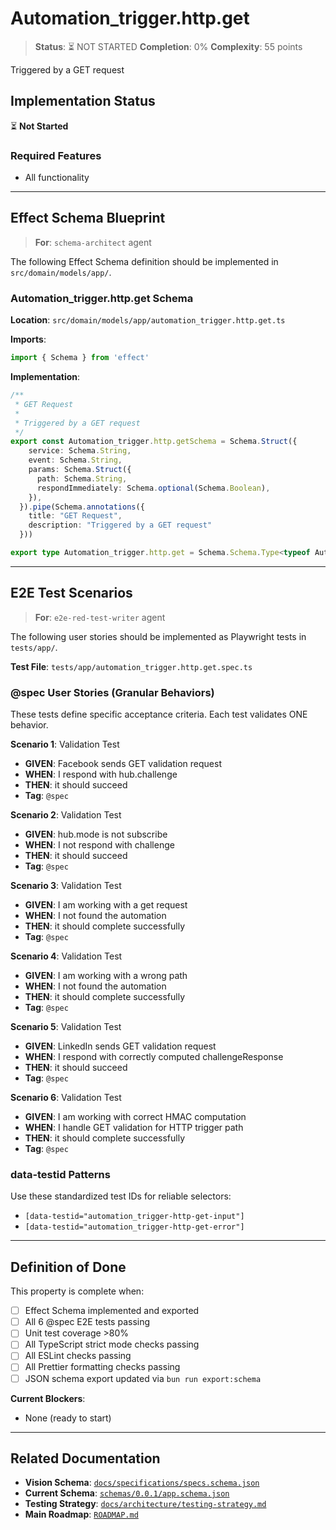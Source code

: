 # Automation_trigger.http.get

> **Status**: ⏳ NOT STARTED
> **Completion**: 0%
> **Complexity**: 55 points

Triggered by a GET request

## Implementation Status

⏳ **Not Started**

### Required Features

- All functionality

---

## Effect Schema Blueprint

> **For**: `schema-architect` agent

The following Effect Schema definition should be implemented in `src/domain/models/app/`.

### Automation_trigger.http.get Schema

**Location**: `src/domain/models/app/automation_trigger.http.get.ts`

**Imports**:

```typescript
import { Schema } from 'effect'
```

**Implementation**:

```typescript
/**
 * GET Request
 *
 * Triggered by a GET request
 */
export const Automation_trigger.http.getSchema = Schema.Struct({
    service: Schema.String,
    event: Schema.String,
    params: Schema.Struct({
      path: Schema.String,
      respondImmediately: Schema.optional(Schema.Boolean),
    }),
  }).pipe(Schema.annotations({
    title: "GET Request",
    description: "Triggered by a GET request"
  }))

export type Automation_trigger.http.get = Schema.Schema.Type<typeof Automation_trigger.http.getSchema>
```

---

## E2E Test Scenarios

> **For**: `e2e-red-test-writer` agent

The following user stories should be implemented as Playwright tests in `tests/app/`.

**Test File**: `tests/app/automation_trigger.http.get.spec.ts`

### @spec User Stories (Granular Behaviors)

These tests define specific acceptance criteria. Each test validates ONE behavior.

**Scenario 1**: Validation Test

- **GIVEN**: Facebook sends GET validation request
- **WHEN**: I respond with hub.challenge
- **THEN**: it should succeed
- **Tag**: `@spec`

**Scenario 2**: Validation Test

- **GIVEN**: hub.mode is not subscribe
- **WHEN**: I not respond with challenge
- **THEN**: it should succeed
- **Tag**: `@spec`

**Scenario 3**: Validation Test

- **GIVEN**: I am working with a get request
- **WHEN**: I not found the automation
- **THEN**: it should complete successfully
- **Tag**: `@spec`

**Scenario 4**: Validation Test

- **GIVEN**: I am working with a wrong path
- **WHEN**: I not found the automation
- **THEN**: it should complete successfully
- **Tag**: `@spec`

**Scenario 5**: Validation Test

- **GIVEN**: LinkedIn sends GET validation request
- **WHEN**: I respond with correctly computed challengeResponse
- **THEN**: it should succeed
- **Tag**: `@spec`

**Scenario 6**: Validation Test

- **GIVEN**: I am working with correct HMAC computation
- **WHEN**: I handle GET validation for HTTP trigger path
- **THEN**: it should complete successfully
- **Tag**: `@spec`

### data-testid Patterns

Use these standardized test IDs for reliable selectors:

- `[data-testid="automation_trigger-http-get-input"]`
- `[data-testid="automation_trigger-http-get-error"]`

---

## Definition of Done

This property is complete when:

- [ ] Effect Schema implemented and exported
- [ ] All 6 @spec E2E tests passing
- [ ] Unit test coverage >80%
- [ ] All TypeScript strict mode checks passing
- [ ] All ESLint checks passing
- [ ] All Prettier formatting checks passing
- [ ] JSON schema export updated via `bun run export:schema`

**Current Blockers**:

- None (ready to start)

---

## Related Documentation

- **Vision Schema**: [`docs/specifications/specs.schema.json`](../specs.schema.json)
- **Current Schema**: [`schemas/0.0.1/app.schema.json`](../../schemas/0.0.1/app.schema.json)
- **Testing Strategy**: [`docs/architecture/testing-strategy.md`](../../architecture/testing-strategy.md)
- **Main Roadmap**: [`ROADMAP.md`](../../../ROADMAP.md)
